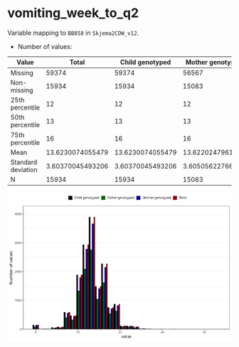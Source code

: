 # vomiting_week_to_q2
Variable mapping to `BB858` in `Skjema2CDW_v12`.
- Number of values:

| Value | Total | Child genotyped | Mother genotyped | Father genotyped |
| ----- | ----- | --------------- | ---------------- | ---------------- |
| Missing | 59374 | 59374 | 56567 | 38760 |
| Non-missing | 15934 | 15934 | 15083 | 11324 |
| 25th percentile | 12 | 12 | 12 | 12 |
| 50th percentile | 13 | 13 | 13 | 14 |
| 75th percentile | 16 | 16 | 16 | 16 |
| Mean | 13.6230074055479 | 13.6230074055479 | 13.6220247961281 | 13.6684916990463 |
| Standard deviation | 3.60370045493206 | 3.60370045493206 | 3.60505622766642 | 3.56067402698843 |
| N | 15934 | 15934 | 15083 | 11324 |



![](vomiting_week_to_q2_n.png)



